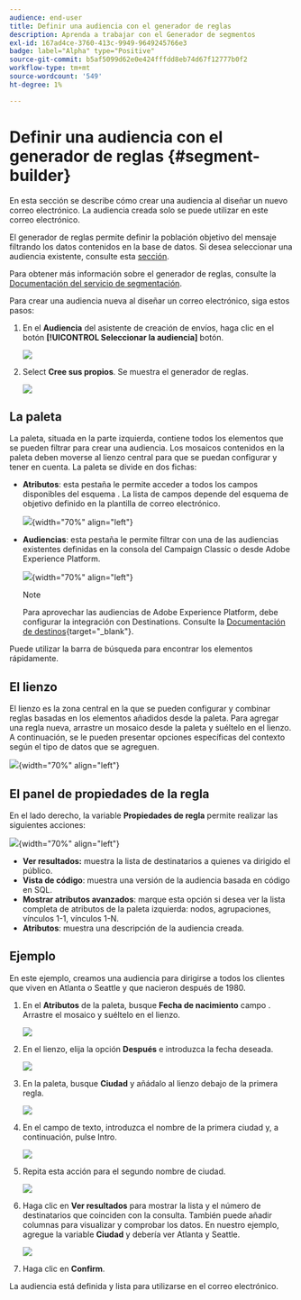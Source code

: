 ```yaml
---
audience: end-user
title: Definir una audiencia con el generador de reglas
description: Aprenda a trabajar con el Generador de segmentos
exl-id: 167ad4ce-3760-413c-9949-9649245766e3
badge: label="Alpha" type="Positive"
source-git-commit: b5af5099d62e0e424fffdd8eb74d67f12777b0f2
workflow-type: tm+mt
source-wordcount: '549'
ht-degree: 1%

---
```


# Definir una audiencia con el generador de reglas {#segment-builder}

En esta sección se describe cómo crear una audiencia al diseñar un nuevo correo electrónico. La audiencia creada solo se puede utilizar en este correo electrónico.

El generador de reglas permite definir la población objetivo del mensaje filtrando los datos contenidos en la base de datos. Si desea seleccionar una audiencia existente, consulte esta [sección](add-audience.md).

Para obtener más información sobre el generador de reglas, consulte la [Documentación del servicio de segmentación](https://experienceleague.adobe.com/docs/experience-platform/segmentation/ui/segment-builder.html).

Para crear una audiencia nueva al diseñar un correo electrónico, siga estos pasos:

1. En el **Audiencia** del asistente de creación de envíos, haga clic en el botón **[!UICONTROL Seleccionar la audiencia]** botón.

   ![](assets/segment-builder0.png)

1. Select **Cree sus propios**. Se muestra el generador de reglas.

   ![](assets/segment-builder.png)

## La paleta

La paleta, situada en la parte izquierda, contiene todos los elementos que se pueden filtrar para crear una audiencia. Los mosaicos contenidos en la paleta deben moverse al lienzo central para que se puedan configurar y tener en cuenta. La paleta se divide en dos fichas:

* **Atributos**: esta pestaña le permite acceder a todos los campos disponibles del esquema . La lista de campos depende del esquema de objetivo definido en la plantilla de correo electrónico.

   ![](assets/segment-builder2.png){width="70%" align="left"}

* **Audiencias**: esta pestaña le permite filtrar con una de las audiencias existentes definidas en la consola del Campaign Classic o desde Adobe Experience Platform.

   ![](assets/segment-builder3.png){width="70%" align="left"}

   >[!NOTE]
   >
   >Para aprovechar las audiencias de Adobe Experience Platform, debe configurar la integración con Destinations. Consulte la [Documentación de destinos](https://experienceleague.adobe.com/docs/experience-platform/destinations/home.html?lang=es){target="_blank"}.

Puede utilizar la barra de búsqueda para encontrar los elementos rápidamente.

## El lienzo

El lienzo es la zona central en la que se pueden configurar y combinar reglas basadas en los elementos añadidos desde la paleta. Para agregar una regla nueva, arrastre un mosaico desde la paleta y suéltelo en el lienzo. A continuación, se le pueden presentar opciones específicas del contexto según el tipo de datos que se agreguen.

![](assets/segment-builder4.png){width="70%" align="left"}

## El panel de propiedades de la regla

En el lado derecho, la variable **Propiedades de regla** permite realizar las siguientes acciones:

![](assets/segment-builder5.png){width="70%" align="left"}

* **Ver resultados:** muestra la lista de destinatarios a quienes va dirigido el público.
* **Vista de código**: muestra una versión de la audiencia basada en código en SQL.
* **Mostrar atributos avanzados**: marque esta opción si desea ver la lista completa de atributos de la paleta izquierda: nodos, agrupaciones, vínculos 1-1, vínculos 1-N.
* **Atributos**: muestra una descripción de la audiencia creada.

## Ejemplo

En este ejemplo, creamos una audiencia para dirigirse a todos los clientes que viven en Atlanta o Seattle y que nacieron después de 1980.

1. En el **Atributos** de la paleta, busque **Fecha de nacimiento** campo . Arrastre el mosaico y suéltelo en el lienzo.

   ![](assets/segment-builder6.png)

1. En el lienzo, elija la opción **Después** e introduzca la fecha deseada.

   ![](assets/segment-builder7.png)

1. En la paleta, busque **Ciudad** y añádalo al lienzo debajo de la primera regla.

   ![](assets/segment-builder8.png)

1. En el campo de texto, introduzca el nombre de la primera ciudad y, a continuación, pulse Intro.

   ![](assets/segment-builder9.png)

1. Repita esta acción para el segundo nombre de ciudad.

   ![](assets/segment-builder10.png)

1. Haga clic en **Ver resultados** para mostrar la lista y el número de destinatarios que coinciden con la consulta. También puede añadir columnas para visualizar y comprobar los datos. En nuestro ejemplo, agregue la variable **Ciudad** y debería ver Atlanta y Seattle.

   ![](assets/segment-builder11.png)

1. Haga clic en **Confirm**.

La audiencia está definida y lista para utilizarse en el correo electrónico.